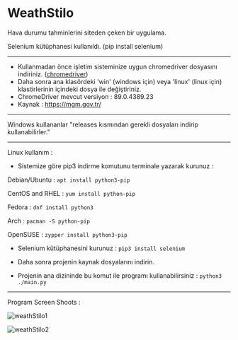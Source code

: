 # WeathStilo
Hava durumu tahminlerini siteden çeken bir uygulama.

Selenium kütüphanesi kullanıldı. (pip install selenium)

---

- Kullanmadan önce işletim sisteminize uygun chromedriver dosyasını indiriniz. ([chromedriver](https://chromedriver.chromium.org/downloads))
- Daha sonra ana klasördeki 'win' (windows için) veya 'linux' (linux için) klasörlerinin içindeki dosya ile değiştiriniz.
- ChromeDriver mevcut versiyon : 89.0.4389.23
- Kaynak : https://mgm.gov.tr/

---

Windows kullananlar "releases kısmından gerekli dosyaları indirip kullanabilirler."

---

Linux kullanım : 

- Sistemize göre pip3 indirme komutunu terminale yazarak kurunuz : 

Debian/Ubuntu : ```apt install python3-pip```

CentOS and RHEL : ```yum install python-pip```

Fedora : ```dnf install python3```

Arch : ```pacman -S python-pip```

OpenSUSE : ```zypper install python3-pip```

- Selenium kütüphanesini kurunuz : ```pip3 install selenium```

- Daha sonra projenin kaynak dosyalarını indirin. 

- Projenin ana dizininde bu komut ile programı kullanabilirsiniz : ```python3 ./main.py```

---

Program Screen Shoots :

![weathStilo1](https://user-images.githubusercontent.com/49123562/103458116-16ad2f80-4d16-11eb-8a9c-f80985e5ac2f.png)

![weathStilo2](https://user-images.githubusercontent.com/49123562/103458115-13b23f00-4d16-11eb-91b2-f32dcfffff43.png)
